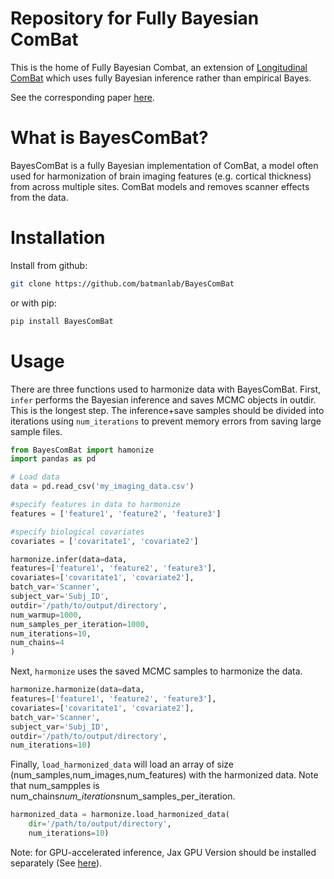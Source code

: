 # Repository for Fully Bayesian ComBat

This is the home of Fully Bayesian Combat, an extension of [Longitudinal ComBat](https://github.com/jcbeer/longCombat) which uses fully Bayesian inference rather than empirical Bayes.

See the corresponding paper [here](https://doi.org/10.1016/j.nicl.2023.103472).

# What is BayesComBat?
BayesComBat is a fully Bayesian implementation of ComBat, a model often used for harmonization of brain imaging features (e.g. cortical thickness) from across multiple sites. ComBat models and removes scanner effects from the data.  


# Installation

Install from github:
```bash
git clone https://github.com/batmanlab/BayesComBat
```
or with pip:
```bash
pip install BayesComBat
```



# Usage

There are three functions used to harmonize data with BayesComBat. First, `infer` performs the Bayesian inference and saves MCMC objects in outdir. This is the longest step. The inference+save samples should be divided into iterations using `num_iterations` to prevent memory errors from saving large sample files.

```python
from BayesComBat import hamonize
import pandas as pd

# Load data
data = pd.read_csv('my_imaging_data.csv')

#specify features in data to harmonize 
features = ['feature1', 'feature2', 'feature3']

#specify biological covariates
covariates = ['covaritate1', 'covariate2']

harmonize.infer(data=data,
features=['feature1', 'feature2', 'feature3'],
covariates=['covaritate1', 'covariate2'],
batch_var='Scanner',
subject_var='Subj_ID',
outdir='/path/to/output/directory',
num_warmup=1000,
num_samples_per_iteration=1000,
num_iterations=10,
num_chains=4
)
```

Next, `harmonize` uses the saved MCMC samples to harmonize the data.

```python 
harmonize.harmonize(data=data,
features=['feature1', 'feature2', 'feature3'],
covariates=['covaritate1', 'covariate2'],
batch_var='Scanner',
subject_var='Subj_ID',
outdir='/path/to/output/directory',
num_iterations=10)
```

Finally, `load_harmonized_data` will load an array of size (num_samples,num_images,num_features) with the harmonized data. Note that num_sampples is num_chains*num_iterations*num_samples_per_iteration.

```python
harmonized_data = harmonize.load_harmonized_data(
    dir='/path/to/output/directory',
    num_iterations=10)
```

Note: for GPU-accelerated inference, Jax GPU Version should be installed separately (See [here](https://github.com/google/jax#installation)).





